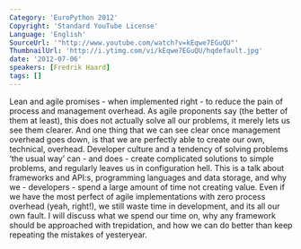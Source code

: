 ```yaml
---
Category: 'EuroPython 2012'
Copyright: 'Standard YouTube License'
Language: 'English'
SourceUrl: '"http://www.youtube.com/watch?v=kEqwe7EGuQU"'
ThumbnailUrl: 'http://i.ytimg.com/vi/kEqwe7EGuQU/hqdefault.jpg'
date: '2012-07-06'
speakers: [Fredrik Haard]
tags: []
---
```

Lean and agile promises - when implemented right - to reduce the pain of
process and management overhead. As agile proponents say (the better of them
at least), this does not actually solve all our problems, it merely lets us
see them clearer. And one thing that we can see clear once management overhead
goes down, is that we are perfectly able to create our own, technical,
overhead. Developer culture and a tendency of solving problems ‘the usual way’
can - and does - create complicated solutions to simple problems, and
regularly leaves us in configuration hell. This is a talk about frameworks and
API:s, programming languages and data storage, and why we - developers - spend
a large amount of time not creating value. Even if we have the most perfect of
agile implementations with zero process overhead (yeah, right!), we still
waste time in development, and its all our own fault. I will discuss what we
spend our time on, why any framework should be approached with trepidation,
and how we can do better than keep repeating the mistakes of yesteryear.

